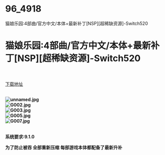 # 96_4918
猫娘乐园:4部曲/官方中文/本体+最新补丁[NSP][超稀缺资源]-Switch520
# 猫娘乐园:4部曲/官方中文/本体+最新补丁[NSP][超稀缺资源]-Switch520
 <br/></br>
[下载地址](https://www.switch520.cc/article/4918 "下载地址")
<br/></br>

<p><strong><img title="unnamed.jpg" src="https://www.switch520.cc/muke_img/2021_06_20_7ca9e26f61b60.jpg" alt="unnamed.jpg"></strong><br>
<strong><img title="G002.jpg" src="https://www.switch520.cc/muke_img/2021_06_20_8a80837835bce.jpg" alt="G002.jpg"></strong><br>
<strong><img title="G003.jpg" src="https://www.switch520.cc/muke_img/2021_06_20_aca526c349633.jpg" alt="G003.jpg"></strong><br>
<strong><img title="G005.jpg" src="https://www.switch520.cc/muke_img/2021_06_20_eca45a9bd8018.jpg" alt="G005.jpg"></strong><br>
<strong><img title="G007.jpg" src="https://www.switch520.cc/muke_img/2021_06_20_f5b32b69e2024.jpg" alt="G007.jpg"></strong><br>
<strong>&nbsp;</strong></p>
<p><strong>系统要求:9.1.0</strong></p>
<p><strong>为了防止被吞 全部重新压缩 每部游戏本体都配备了最新升补</strong></p>
